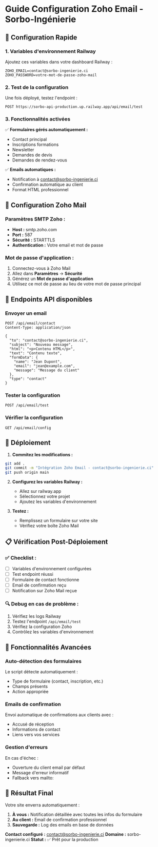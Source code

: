 # Guide Configuration Zoho Email - Sorbo-Ingénierie

## 🎯 Configuration Rapide

### 1. Variables d'environnement Railway

Ajoutez ces variables dans votre dashboard Railway :

```
ZOHO_EMAIL=contact@sorbo-ingenierie.ci
ZOHO_PASSWORD=votre-mot-de-passe-zoho-mail
```

### 2. Test de la configuration

Une fois déployé, testez l'endpoint :
```
POST https://sorbo-api-production.up.railway.app/api/email/test
```

### 3. Fonctionnalités activées

✅ **Formulaires gérés automatiquement :**
- Contact principal
- Inscriptions formations
- Newsletter
- Demandes de devis
- Demandes de rendez-vous

✅ **Emails automatiques :**
- Notification à contact@sorbo-ingenierie.ci
- Confirmation automatique au client
- Format HTML professionnel

## 🔧 Configuration Zoho Mail

### Paramètres SMTP Zoho :
- **Host :** smtp.zoho.com
- **Port :** 587
- **Sécurité :** STARTTLS
- **Authentication :** Votre email et mot de passe

### Mot de passe d'application :
1. Connectez-vous à Zoho Mail
2. Allez dans **Paramètres** → **Sécurité**
3. Générez un **Mot de passe d'application**
4. Utilisez ce mot de passe au lieu de votre mot de passe principal

## 📧 Endpoints API disponibles

### Envoyer un email
```
POST /api/email/contact
Content-Type: application/json

{
  "to": "contact@sorbo-ingenierie.ci",
  "subject": "Nouveau message",
  "html": "<p>Contenu HTML</p>",
  "text": "Contenu texte",
  "formData": {
    "name": "Jean Dupont",
    "email": "jean@example.com",
    "message": "Message du client"
  },
  "type": "contact"
}
```

### Tester la configuration
```
POST /api/email/test
```

### Vérifier la configuration
```
GET /api/email/config
```

## 🚀 Déploiement

1. **Commitez les modifications :**
```bash
git add .
git commit -m "Intégration Zoho Email - contact@sorbo-ingenierie.ci"
git push origin main
```

2. **Configurez les variables Railway :**
   - Allez sur railway.app
   - Sélectionnez votre projet
   - Ajoutez les variables d'environnement

3. **Testez :**
   - Remplissez un formulaire sur votre site
   - Vérifiez votre boîte Zoho Mail

## 📋 Vérification Post-Déploiement

### ✅ Checklist :
- [ ] Variables d'environnement configurées
- [ ] Test endpoint réussi
- [ ] Formulaire de contact fonctionne
- [ ] Email de confirmation reçu
- [ ] Notification sur Zoho Mail reçue

### 🔍 Debug en cas de problème :
1. Vérifiez les logs Railway
2. Testez l'endpoint `/api/email/test`
3. Vérifiez la configuration Zoho
4. Contrôlez les variables d'environnement

## 📱 Fonctionnalités Avancées

### Auto-détection des formulaires
Le script détecte automatiquement :
- Type de formulaire (contact, inscription, etc.)
- Champs présents
- Action appropriée

### Emails de confirmation
Envoi automatique de confirmations aux clients avec :
- Accusé de réception
- Informations de contact
- Liens vers vos services

### Gestion d'erreurs
En cas d'échec :
- Ouverture du client email par défaut
- Message d'erreur informatif
- Fallback vers mailto:

## 🎉 Résultat Final

Votre site enverra automatiquement :
1. **À vous :** Notification détaillée avec toutes les infos du formulaire
2. **Au client :** Email de confirmation professionnel
3. **Sauvegarde :** Log des emails en base de données

**Contact configuré :** contact@sorbo-ingenierie.ci
**Domaine :** sorbo-ingenierie.ci
**Statut :** ✅ Prêt pour la production
